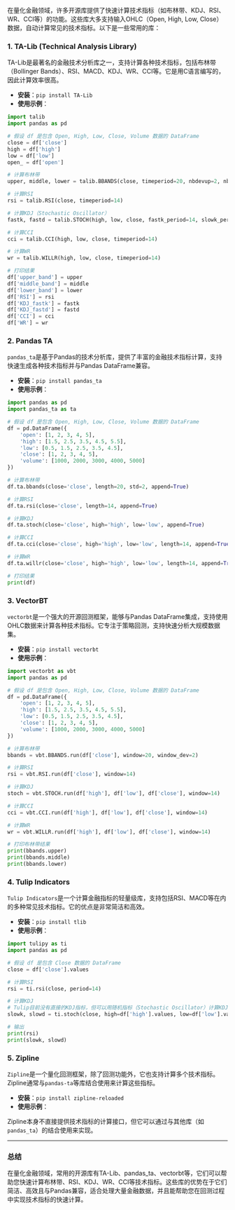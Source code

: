 在量化金融领域，许多开源库提供了快速计算技术指标（如布林带、KDJ、RSI、WR、CCI等）的功能。这些库大多支持输入OHLC（Open, High, Low, Close）数据，自动计算常见的技术指标。以下是一些常用的库：

### 1. **TA-Lib (Technical Analysis Library)**

TA-Lib是最著名的金融技术分析库之一，支持计算各种技术指标，包括布林带（Bollinger Bands）、RSI、MACD、KDJ、WR、CCI等。它是用C语言编写的，因此计算效率很高。

-   **安装**：`pip install TA-Lib`
-   **使用示例**：

```python
import talib
import pandas as pd

# 假设 df 是包含 Open, High, Low, Close, Volume 数据的 DataFrame
close = df['close']
high = df['high']
low = df['low']
open_ = df['open']

# 计算布林带
upper, middle, lower = talib.BBANDS(close, timeperiod=20, nbdevup=2, nbdevdn=2, matype=0)

# 计算RSI
rsi = talib.RSI(close, timeperiod=14)

# 计算KDJ（Stochastic Oscillator）
fastk, fastd = talib.STOCH(high, low, close, fastk_period=14, slowk_period=3, slowd_period=3)

# 计算CCI
cci = talib.CCI(high, low, close, timeperiod=14)

# 计算WR
wr = talib.WILLR(high, low, close, timeperiod=14)

# 打印结果
df['upper_band'] = upper
df['middle_band'] = middle
df['lower_band'] = lower
df['RSI'] = rsi
df['KDJ_fastk'] = fastk
df['KDJ_fastd'] = fastd
df['CCI'] = cci
df['WR'] = wr
```

### 2. **Pandas TA**

`pandas_ta`是基于Pandas的技术分析库，提供了丰富的金融技术指标计算，支持快速生成各种技术指标并与Pandas DataFrame兼容。

-   **安装**：`pip install pandas_ta`
-   **使用示例**：

```python
import pandas as pd
import pandas_ta as ta

# 假设 df 是包含 Open, High, Low, Close, Volume 数据的 DataFrame
df = pd.DataFrame({
    'open': [1, 2, 3, 4, 5],
    'high': [1.5, 2.5, 3.5, 4.5, 5.5],
    'low': [0.5, 1.5, 2.5, 3.5, 4.5],
    'close': [1, 2, 3, 4, 5],
    'volume': [1000, 2000, 3000, 4000, 5000]
})

# 计算布林带
df.ta.bbands(close='close', length=20, std=2, append=True)

# 计算RSI
df.ta.rsi(close='close', length=14, append=True)

# 计算KDJ
df.ta.stoch(close='close', high='high', low='low', append=True)

# 计算CCI
df.ta.cci(close='close', high='high', low='low', length=14, append=True)

# 计算WR
df.ta.willr(close='close', high='high', low='low', length=14, append=True)

# 打印结果
print(df)
```

### 3. **VectorBT**

`vectorbt`是一个强大的开源回测框架，能够与Pandas DataFrame集成，支持使用OHLC数据来计算各种技术指标。它专注于策略回测，支持快速分析大规模数据集。

-   **安装**：`pip install vectorbt`
-   **使用示例**：

```python
import vectorbt as vbt
import pandas as pd

# 假设 df 是包含 Open, High, Low, Close, Volume 数据的 DataFrame
df = pd.DataFrame({
    'open': [1, 2, 3, 4, 5],
    'high': [1.5, 2.5, 3.5, 4.5, 5.5],
    'low': [0.5, 1.5, 2.5, 3.5, 4.5],
    'close': [1, 2, 3, 4, 5],
    'volume': [1000, 2000, 3000, 4000, 5000]
})

# 计算布林带
bbands = vbt.BBANDS.run(df['close'], window=20, window_dev=2)

# 计算RSI
rsi = vbt.RSI.run(df['close'], window=14)

# 计算KDJ
stoch = vbt.STOCH.run(df['high'], df['low'], df['close'], window=14)

# 计算CCI
cci = vbt.CCI.run(df['high'], df['low'], df['close'], window=14)

# 计算WR
wr = vbt.WILLR.run(df['high'], df['low'], df['close'], window=14)

# 打印布林带结果
print(bbands.upper)
print(bbands.middle)
print(bbands.lower)
```

### 4. **Tulip Indicators**

`Tulip Indicators`是一个计算金融指标的轻量级库，支持包括RSI、MACD等在内的多种常见技术指标。它的优点是非常简洁和高效。

-   **安装**：`pip install tlib`
-   **使用示例**：

```python
import tulipy as ti
import pandas as pd

# 假设 df 是包含 Close 数据的 DataFrame
close = df['close'].values

# 计算RSI
rsi = ti.rsi(close, period=14)

# 计算KDJ
# Tulip目前没有直接的KDJ指标，但可以用随机指标（Stochastic Oscillator）计算KDJ
slowk, slowd = ti.stoch(close, high=df['high'].values, low=df['low'].values, period=14, slowk_period=3, slowd_period=3)

# 输出
print(rsi)
print(slowk, slowd)
```

### 5. **Zipline**

`Zipline`是一个量化回测框架，除了回测功能外，它也支持计算多个技术指标。Zipline通常与`pandas-ta`等库结合使用来计算这些指标。

-   **安装**：`pip install zipline-reloaded`
-   **使用示例**：

Zipline本身不直接提供技术指标的计算接口，但它可以通过与其他库（如`pandas_ta`）的结合使用来实现。

------

### 总结

在量化金融领域，常用的开源库有TA-Lib、pandas_ta、vectorbt等，它们可以帮助您快速计算布林带、RSI、KDJ、WR、CCI等技术指标。这些库的优势在于它们简洁、高效且与Pandas兼容，适合处理大量金融数据，并且能帮助您在回测过程中实现技术指标的快速计算。